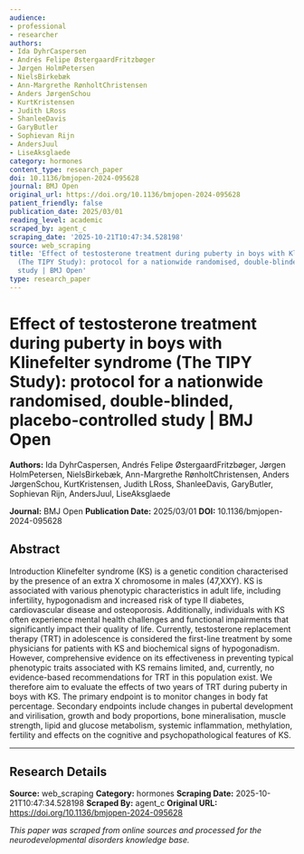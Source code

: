 ```yaml
---
audience:
- professional
- researcher
authors:
- Ida DyhrCaspersen
- Andrés Felipe ØstergaardFritzbøger
- Jørgen HolmPetersen
- NielsBirkebæk
- Ann-Margrethe RønholtChristensen
- Anders JørgenSchou
- KurtKristensen
- Judith LRoss
- ShanleeDavis
- GaryButler
- Sophievan Rijn
- AndersJuul
- LiseAksglaede
category: hormones
content_type: research_paper
doi: 10.1136/bmjopen-2024-095628
journal: BMJ Open
original_url: https://doi.org/10.1136/bmjopen-2024-095628
patient_friendly: false
publication_date: 2025/03/01
reading_level: academic
scraped_by: agent_c
scraping_date: '2025-10-21T10:47:34.528198'
source: web_scraping
title: 'Effect of testosterone treatment during puberty in boys with Klinefelter syndrome
  (The TIPY Study): protocol for a nationwide randomised, double-blinded, placebo-controlled
  study | BMJ Open'
type: research_paper
---
```

# Effect of testosterone treatment during puberty in boys with Klinefelter syndrome (The TIPY Study): protocol for a nationwide randomised, double-blinded, placebo-controlled study | BMJ Open

**Authors:** Ida DyhrCaspersen, Andrés Felipe ØstergaardFritzbøger, Jørgen HolmPetersen, NielsBirkebæk, Ann-Margrethe RønholtChristensen, Anders JørgenSchou, KurtKristensen, Judith LRoss, ShanleeDavis, GaryButler, Sophievan Rijn, AndersJuul, LiseAksglaede

**Journal:** BMJ Open
**Publication Date:** 2025/03/01
**DOI:** 10.1136/bmjopen-2024-095628

## Abstract

Introduction
Klinefelter syndrome (KS) is a genetic condition characterised by the presence of an extra X chromosome in males (47,XXY). KS is associated with various phenotypic characteristics in adult life, including infertility, hypogonadism and increased risk of type II diabetes, cardiovascular disease and osteoporosis. Additionally, individuals with KS often experience mental health challenges and functional impairments that significantly impact their quality of life. Currently, testosterone replacement therapy (TRT) in adolescence is considered the first-line treatment by some physicians for patients with KS and biochemical signs of hypogonadism. However, comprehensive evidence on its effectiveness in preventing typical phenotypic traits associated with KS remains limited, and, currently, no evidence-based recommendations for TRT in this population exist. We therefore aim to evaluate the effects of two years of TRT during puberty in boys with KS. The primary endpoint is to monitor changes in body fat percentage. Secondary endpoints include changes in pubertal development and virilisation, growth and body proportions, bone mineralisation, muscle strength, lipid and glucose metabolism, systemic inflammation, methylation, fertility and effects on the cognitive and psychopathological features of KS.

---

## Research Details

**Source:** web_scraping
**Category:** hormones
**Scraping Date:** 2025-10-21T10:47:34.528198
**Scraped By:** agent_c
**Original URL:** https://doi.org/10.1136/bmjopen-2024-095628

*This paper was scraped from online sources and processed for the neurodevelopmental disorders knowledge base.*